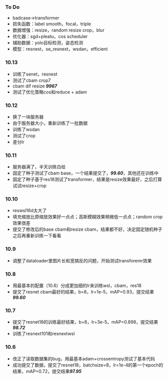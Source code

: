 ### To Do

* badcase->transformer
* 损失函数：label smooth，focal，triple
* 数据增强：resize，random resize crop，blur
* 优化器：sgd+pleatu，cos scheduler
* 辅助数据：yolo目标检测，姿态检测
* 模型：resnest，se_resnext，wsdan，efficient

### 10.13

* 训练了senet，resnest
* 测试了cbam crop7
* cbam dif resize ***9967***
* 测试了优化策略cos和reduce + adam

### 10.12

* 换了一块服务器
* 由于服务器大小，重新训练了一批数据
* 训练了wsdan
* 测试了crop
* 差分lr

### 10.11

* 服务器满了，半天训练白给
* 固定了种子测试了cbam base，一个结果提交了，***99.60***，其他还在训练中
* 固定了种子基于res18测试了transformer，结果是resize效果最好，之后打算试试resize+crop

### 10.10

* reswsl16d太大了
* 填充缩放比原缩放效果好一点点；高斯模糊效果稍微低一点点；random crop效果很差
* 提交了修改后的base cbam和resize cbam，结果都不好，决定固定随机种子之后再重新训练一下看看

### 10.9

* 调整了dataloader里图片长和宽搞反的问题，开始测试transforemr效果

### 10.8

* 用最基本的配置（10.6）分成更加细的lr来训练wsl，cbam，res18
* 提交了resnet cbam最好的结果，b=8，lr=1e-5，mAP=0.93，提交结果***99.60***

### 10.7

* 提交了resnet18的训练最好结果，b=8，lr=3e-5，mAP=0.898，提交结果***98.72***
* 训练了resnext101和resnextwsl

### 10.6

* 改正了读取数据集的bug，用最基本adam+crossentropy测试了基本代码
* 成功提交了数据，提交了resnet18，batchsize=8，lr=1e-4的第一个epoch的结果，mAP=0.72，提交结果***97.95***